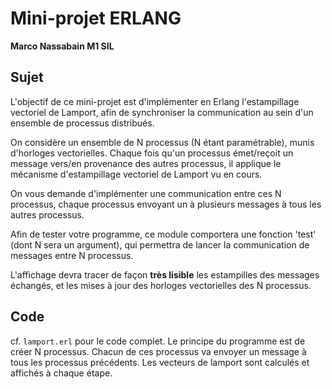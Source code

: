 # Mini-projet ERLANG

**Marco Nassabain M1 SIL**

## Sujet

L'objectif de ce mini-projet est d'implémenter en Erlang l'estampillage vectoriel de Lamport, afin de synchroniser la communication au sein d'un ensemble de processus distribués.

On considère un ensemble de N processus (N étant paramétrable), munis d'horloges vectorielles. Chaque fois qu'un processus émet/reçoit un message vers/en provenance des autres processus, il applique le mécanisme d'estampillage vectoriel de Lamport vu en cours.

On vous demande d'implémenter une communication entre ces N processus, chaque processus envoyant un à plusieurs messages à tous les autres processus.

Afin de tester votre programme, ce module comportera une fonction 'test' (dont N sera un argument), qui permettra de lancer la communication de messages entre N processus.

L'affichage devra tracer de façon **très lisible** les estampilles des messages échangés, et les mises à jour des horloges vectorielles des N processus.

## Code

cf. `lamport.erl` pour le code complet.
Le principe du programme est de créer N processus. Chacun de ces processus va envoyer un message à tous les processus précédents. Les vecteurs de lamport sont calculés et affichés à chaque étape.